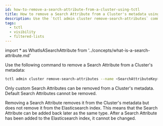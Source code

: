 ```yaml
---
id: how-to-remove-a-search-attribute-from-a-cluster-using-tctl
title: How to remove a Search Attribute from a Cluster's metadata using tctl
description: Use the `tctl admin cluster remove-search-attributes` command to remove a Search Attribute from a Cluster's metadata.
tags:
  - tctl
  - visibility
  - filtered-lists
---
```


<!-- prettier-ignore -->
import * as WhatIsASearchAttribute from '../concepts/what-is-a-search-attribute.md'

Use the following command to remove a <preview page={WhatIsASearchAttribute}>Search Attribute</preview> from a Cluster's metadata:

```bash
tctl admin cluster remove-search-attributes --name <SearchAttributeKey>
```

Only custom Search Attributes can be removed from a Cluster's metadata.
Default Search Attributes cannot be removed.

Removing a Search Attribute removes it from the Cluster's metadata but does not remove it from the Elasticsearch index.
This means that the Search Attribute can be added back later as the same type.
After a Search Attribute has been added to the Elasticsearch index, it cannot be changed.
